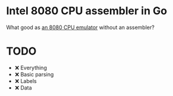 # Intel 8080 CPU assembler in Go

What good as [an 8080 CPU emulator](https://github.com/lukepeterson/go8080cpu) without an assembler?

# TODO

- :x: Everything
- :x: Basic parsing
- :x: Labels
- :x: Data